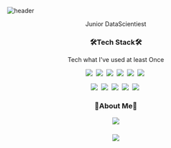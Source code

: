 ![header](https://capsule-render.vercel.app/api?type=slice&color=auto&height=300&section=header&text=PPANGPPANG&fontSize=90)
<p align="center"> Junior DataScientiest </p> 

<h3 align="center"> 🛠Tech Stack🛠 </h3> 

<p align="center"> Tech what I've used at least Once </p> 
<p align="center">
<img src="https://img.shields.io/badge/Python-3766AB?style=flat-square&logo=Python&logoColor=white"/></a>&nbsp <img src="https://img.shields.io/badge/pandas-150458?style=flat-square&logo=pandas&logoColor=white"/></a>&nbsp <img src="https://img.shields.io/badge/NumPy-013243?style=flat-square&logo=NumPy&logoColor=white"/></a>&nbsp  <img src="https://img.shields.io/badge/PyTorch-EE4C2C?style=flat-square&logo=PyTorch&logoColor=white"/></a>&nbsp <img src="https://img.shields.io/badge/TensorFlow-FF6F00?style=flat-square&logo=TensorFlow&logoColor=white"/></a>&nbsp <img src="https://img.shields.io/badge/RStudio-75AADB?style=flat-square&logo=RStudio&logoColor=white"/></a>&nbsp </p>
<p align="center"> <img src="https://img.shields.io/badge/scikit-learn-F7931E?style=flat-square&logo=scikit-learn&logoColor=white"/></a>&nbsp <img src="https://img.shields.io/badge/Streamlit-FF4B4B?style=flat-square&logo=Streamlit&logoColor=white"/></a>&nbsp <img src="https://img.shields.io/badge/Tableau-E97627?style=flat-square&logo=Tableau&logoColor=white"/></a>&nbsp <img src="https://img.shields.io/badge/Figma-F24E1E?style=flat-square&logo=Figma&logoColor=white"/></a>&nbsp <img src="https://img.shields.io/badge/Jupyter-F37626?style=flat-square&logo=Jupyter&logoColor=white"/></a>&nbsp </p> 


<h3 align="center"> 🥟About Me🥟 </h3> 
<p align="center">
  <a href="https://heliotrope-composer-6a6.notion.site/Hwanki-Han-7002c82e35134977af1ddb79c01a241d">
    <img 
        src="http://img.shields.io/badge/Notion-000000?style=flat&logo=Notion&link=https://heliotrope-composer-6a6.notion.site/Hwanki-Han-7002c82e35134977af1ddb79c01a241d"
        style="height : auto; margin-left : 10px; margin-right : 10px;"/>
  </a></p> 
<h3 align="center"> <img src="https://ghchart.rshah.org/219138/PpangPpang93"/> </h3> 
